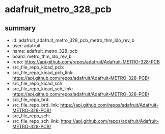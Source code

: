 # adafruit_metro_328_pcb
 
## summary 
* id: adafruit_adafruit_metro_328_pcb_metro_thm_ldo_rev_b
* user: adafruit
* name: adafruit_metro_328_pcb
* board: metro_thm_ldo_rev_b
* repo: https://api.github.com/repos/adafruit/Adafruit-METRO-328-PCB
* src_file_repo_kicad_pcb: 
* src_file_repo_kicad_pcb_link: https://api.github.com/repos/adafruit/Adafruit-METRO-328-PCB/
* src_file_repo_kicad_sch: 
* src_file_repo_kicad_sch_link: https://api.github.com/repos/adafruit/Adafruit-METRO-328-PCB/
* src_file_repo_brd: 
* src_file_repo_brd_link: https://api.github.com/repos/adafruit/Adafruit-METRO-328-PCB/
* src_file_repo_sch: 
* src_file_repo_sch_link: https://api.github.com/repos/adafruit/Adafruit-METRO-328-PCB/




